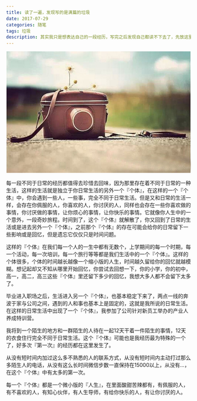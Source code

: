 ```yaml
---
title: 读了一遍，发现写的是满篇的垃圾 
date: 2017-07-29
categories: 随笔
tags: 垃圾
description: 其实我只是想表达自己的一段经历，写完之后发现自己都读不下去了，先放这里吧。
---
```


![](/image/IMG_0039.JPG)

每一段不同于日常的经历都值得去珍惜去回味，因为那里存在着不同于日常的一种生活，这样的生活就是独立于你日常生活的另外一个『个体』，在这样的一个『个体』中，你会遇到一些人，一些事，完全不同于日常生活。但是又和日常的生活一样，会存在你佩服的人，你喜欢的人，你讨厌的人，同样也会存在一些你喜欢做的事情，你讨厌做的事情，让你烦心的事情，让你快乐的事情。它就像你人生中的一个意外，一段奇妙旅程。时间到了，这个『个体』就解散了，你又回到了日常的生活或是进去另外一个『个体』，之前那个『个体』的存在可能会给你的日常留下一些影响或是回忆，但是遗忘它仅仅只是时间问题。

这样的『个体』在我们每一个人的一生中都有无数个，上学期间的每一个时期，每一个活动，每一次培训，每一个旅行等等都是我们生活中的一个『个体』。这样的个体很多，个体的时间越长越像一个缩小版的人生，时间越久留给你的回忆就越模糊。想记起却又不知从哪里开始回忆，你尝试去回想一下，你的小学，你的初中，高一，高二，高三这些『个体』里还留下多少的回忆，我想大多人都不会留下太多了。

毕业进入职场之后，生活进入另一个『个体』，也基本稳定下来了，两点一线的奔波于家与公司之间，遇到的人和事也基本上是固定的，这就是我所说的日常生活。在这样的日常生活中出现了一个『个体』，我参加了公司针对新员工举办的产业人养成特训营。

我将到一个陌生的地方和一群陌生的人待在一起12天干着一件陌生的事情，12天的衣食住行完全不同于日常生活。这个『个体』可能也是我经历最为特殊的一个了，好多次『第一次』的经历都在这里发生了。

从没有短时间内加过这么多不熟悉的人的联系方式，从没有短时间内主动打过那么多陌生人的电话，从没有这么长时间微信步数一直保持在15000以上，从没有...，在这个『个体』中有太多的第一次。

每一个『个体』都是一个微小版的『人生』，在里面酸甜苦辣都有，有佩服的人，有不喜欢的人，有知心伙伴，有人生导师，有给你快乐的人，有让你讨厌的人。